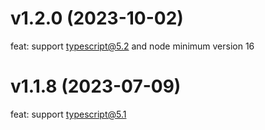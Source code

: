 # v1.2.0 (2023-10-02)

feat: support typescript@5.2 and node minimum version 16
# v1.1.8 (2023-07-09)

feat: support typescript@5.1